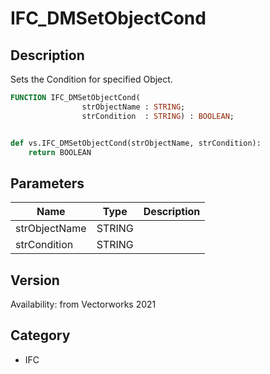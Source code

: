 # IFC_DMSetObjectCond

## Description
Sets the Condition for specified Object.

```pascal
FUNCTION IFC_DMSetObjectCond(
				strObjectName : STRING;
				strCondition  : STRING) : BOOLEAN;
```

```python

def vs.IFC_DMSetObjectCond(strObjectName, strCondition):
    return BOOLEAN
```

## Parameters
|Name|Type|Description|
|---|---|---|
|strObjectName|STRING||
|strCondition|STRING||

## Version
Availability: from Vectorworks 2021
## Category
* IFC


